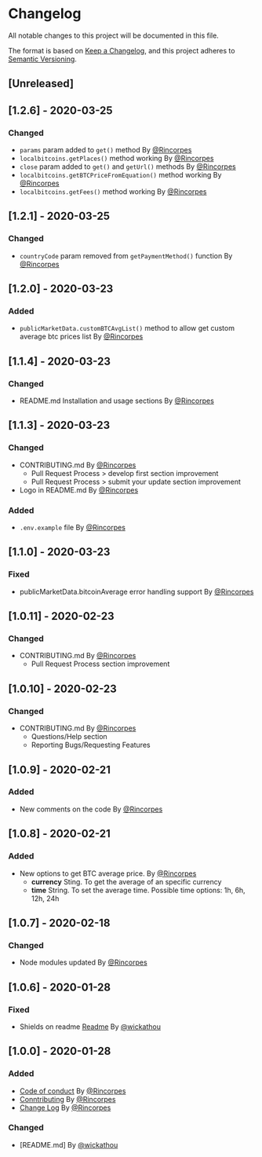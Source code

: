 # Changelog
All notable changes to this project will be documented in this file.

The format is based on [Keep a Changelog](https://keepachangelog.com/en/1.0.0/),
and this project adheres to [Semantic Versioning](https://semver.org/spec/v2.0.0.html).

## [Unreleased]

## [1.2.6] - 2020-03-25
### Changed
* `params` param added to `get()` method By [@Rincorpes](https://github.com/Rincorpes)
* `localbitcoins.getPlaces()` method working By [@Rincorpes](https://github.com/Rincorpes)
* `close` param added to `get()` and `getUrl()` methods By [@Rincorpes](https://github.com/Rincorpes)
* `localbitcoins.getBTCPriceFromEquation()` method working By [@Rincorpes](https://github.com/Rincorpes)
* `localbitcoins.getFees()` method working By [@Rincorpes](https://github.com/Rincorpes)

## [1.2.1] - 2020-03-25
### Changed
* `countryCode` param removed from `getPaymentMethod()` function By [@Rincorpes](https://github.com/Rincorpes)

## [1.2.0] - 2020-03-23
### Added
* `publicMarketData.customBTCAvgList()` method to allow get custom average btc prices list By [@Rincorpes](https://github.com/Rincorpes)

## [1.1.4] - 2020-03-23
### Changed
* README.md Installation and usage sections By [@Rincorpes](https://github.com/Rincorpes)

## [1.1.3] - 2020-03-23
### Changed
* CONTRIBUTING.md By [@Rincorpes](https://github.com/Rincorpes)
  * Pull Request Process > develop first section improvement
  * Pull Request Process > submit your update section improvement
* Logo in README.md By [@Rincorpes](https://github.com/Rincorpes)
### Added
  * `.env.example` file By [@Rincorpes](https://github.com/Rincorpes)

## [1.1.0] - 2020-03-23
### Fixed
* publicMarketData.bitcoinAverage error handling support By [@Rincorpes](https://github.com/Rincorpes)

## [1.0.11] - 2020-02-23
### Changed
* CONTRIBUTING.md By [@Rincorpes](https://github.com/Rincorpes)
  * Pull Request Process section improvement

## [1.0.10] - 2020-02-23
### Changed
* CONTRIBUTING.md By [@Rincorpes](https://github.com/Rincorpes)
  * Questions/Help section 
  * Reporting Bugs/Requesting Features

## [1.0.9] - 2020-02-21
### Added
* New comments on the code By [@Rincorpes](https://github.com/Rincorpes)

## [1.0.8] - 2020-02-21
### Added
* New options to get BTC average price. By [@Rincorpes](https://github.com/Rincorpes)
  * **currency** Sting. To get the average of an specific currency
  * **time** String. To set the average time. Possible time options: 1h, 6h, 12h, 24h

## [1.0.7] - 2020-02-18
### Changed
* Node modules updated By [@Rincorpes](https://github.com/Rincorpes)

## [1.0.6] - 2020-01-28
### Fixed
* Shields on readme [Readme](README.md) By [@wickathou](https://github.com/wickathou)

## [1.0.0] - 2020-01-28
### Added
* [Code of conduct](CODE-OF-CONNDUCT.md) By [@Rincorpes](https://github.com/Rincorpes)
* [Conntributing](CONTRIBUTING.md) By [@Rincorpes](https://github.com/Rincorpes)
* [Change Log](CHANGELOG.md) By [@Rincorpes](https://github.com/Rincorpes)

### Changed
* [README.md] By [@wickathou](https://github.com/wickathou)

